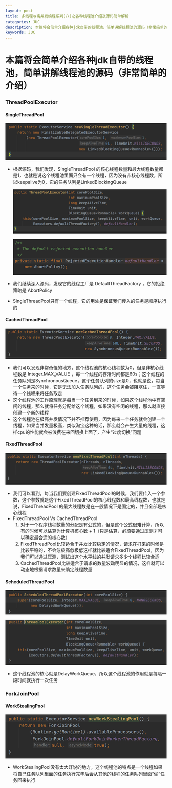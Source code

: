 ```yaml
---
layout: post
title: 多线程与高并发编程系列(八)之各种线程池介绍及源码简单解析
categories: JUC
description: 本篇将会简单介绍各种jdk自带的线程池，简单讲解线程池的源码（非常简单的介绍）
keywords: JUC
---
```


本篇将会简单介绍各种jdk自带的线程池，简单讲解线程池的源码（非常简单的介绍）
======

### ThreadPoolExecutor

#### SingleThreadPool

![image](\images\posts\JUC\2021-03-22-多线程与高并发编程系列(八)之各种线程池介绍及源码简单解析-1.png)

- 根据源码，我们发现，SingleThreadPool 的核心线程数量和最大线程数量都是1，也就是说这个线程池里面只会有一个线程，因为没有非核心线程数，所以keepalive为0，它的任务队列是LinkedBlockingQueue

  ![image](\images\posts\JUC\2021-03-22-多线程与高并发编程系列(八)之各种线程池介绍及源码简单解析-2.png)

  ![image](\images\posts\JUC\2021-03-22-多线程与高并发编程系列(八)之各种线程池介绍及源码简单解析-3.png)

- 我们继续深入源码，发现它的线程工厂是 DefaultThreadFactory ，它的拒绝策略是 AbortPolicy

- SingleThreadPool只有一个线程，它的用处是保证我们传入的任务是顺序执行的

#### CachedThreadPool

![image](\images\posts\JUC\2021-03-22-多线程与高并发编程系列(八)之各种线程池介绍及源码简单解析-4.png)

- 我们可以发现非常奇怪的地方，这个线程池的核心线程数为0，但是非核心线程数是 Integer.MAX_VALUE ，每一个线程的存活时间都是60s；这个线程的任务队列是SynchronousQueue，这个任务队列的size是0，也就是说，每当一个任务来的时候，它是无法加入任务队列的，这个任务会被阻塞住，一直等待一个线程来将任务取走
- 这个线程池的工作原理就是每当一个任务到来的时候，如果这个线程池中有空闲的线程，那么就将任务分配给这个线程，如果没有空闲的线程，那么就直接创建一个新的线程
- 这个线程池在极高并发情况下并不推荐使用，因为每来一个任务就会创建一个线程，如果当并发量极高，类似淘宝这种的话，那么就会产生大量的线程，这样cpu的性能就会被浪费在来回切换上面了，产生“过度切换”问题

#### FixedThreadPool

![image](\images\posts\JUC\2021-03-22-多线程与高并发编程系列(八)之各种线程池介绍及源码简单解析-5.png)

- 我们可以看到，每当我们要创建FixedThreadPool的时候，我们要传入一个参数，这个参数就是这个FixedThreadPool的核心线程数和最高线程数，也就是说，FixedThreadPool 的最大线程数是在一般情况下是固定的，并且全部是核心线程
- FixedThreadPool  Vs  CachedThreadPool
  1. 对于一个程序线程数量的分配是有公式的，但是这个公式很难计算，所以有的时候可以估算为计算机核心数 + 1（只是估算，必须要通过压测才可以确定最合适的核心数）
  2. FixedThreadPool比较适合于并发比较稳定的情况，请求在打来的时候是比较平稳的，不会忽极高忽极低这样就比较适合FixedThreadPool，因为我们可以通过压测，测试出这个水平线的并发请求多少个线程比较合适
  3. CachedThreadPool比较适合于请求的数量波动明显的情况，这样就可以动态地根据请求数量来确定线程数量

#### ScheduledThreadPool

![image](\images\posts\JUC\2021-03-22-多线程与高并发编程系列(八)之各种线程池介绍及源码简单解析-6.png)

![image](\images\posts\JUC\2021-03-22-多线程与高并发编程系列(八)之各种线程池介绍及源码简单解析-7.png)

- 这个线程池的核心就是DelayWorkQueue，所以这个线程池的作用就是每隔一段时间就执行一次任务

### ForkJoinPool

#### WorkStealingPool

![image](\images\posts\JUC\2021-03-22-多线程与高并发编程系列(八)之各种线程池介绍及源码简单解析-8.png)

- WorkStealingPool没有太大好说的地方，这个线程池的特点是一个线程如果将自己任务队列里面的任务执行完毕后会从其他的线程的任务队列里面“偷”任务回来执行